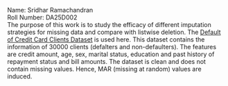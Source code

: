 Name: Sridhar Ramachandran <br>
Roll Number: DA25D002 <br>
The purpose of this work is to study the efficacy of different imputation strategies for missing data and compare with listwise deletion. The [Default of Credit Card Clients Dataset](https://www.kaggle.com/datasets/uciml/default-of-credit-card-clients-dataset) is used here. This dataset contains the information of 30000 clients (defalters and non-defaulters). The features are credit amount, age, sex, marital status, education and past history of repayment status and bill amounts. The dataset is clean and does not contain missing values. Hence, MAR (missing at random) values are induced.
